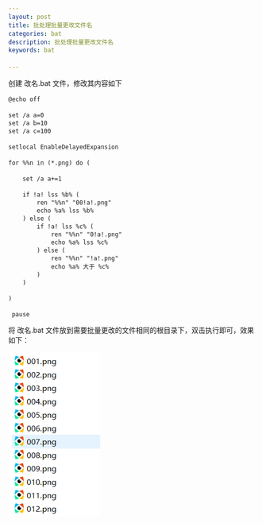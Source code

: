 ```yaml
---
layout: post
title: 批处理批量更改文件名
categories: bat
description: 批处理批量更改文件名
keywords: bat

---
```




创建 改名.bat 文件，修改其内容如下

```
@echo off

set /a a=0
set /a b=10
set /a c=100

setlocal EnableDelayedExpansion

for %%n in (*.png) do (
	
	set /a a+=1
	
	if !a! lss %b% (
		ren "%%n" "00!a!.png"
		echo %a% lss %b% 
	) else (
		if !a! lss %c% (
			ren "%%n" "0!a!.png"
			echo %a% lss %c% 
		) else (
			ren "%%n" "!a!.png"
			echo %a% 大于 %c% 
		)
	)

)

 pause
```



将 改名.bat 文件放到需要批量更改的文件相同的根目录下，双击执行即可，效果如下：



![image-20200319194108335](https://raw.githubusercontent.com/BrianCZY/BrianCZY.github.io/master/images/blog/computer/image-20200319194108335.png)
